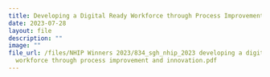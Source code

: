 ```yaml
---
title: Developing a Digital Ready Workforce through Process Improvement and Innovation
date: 2023-07-28
layout: file
description: ""
image: ""
file_url: /files/NHIP Winners 2023/834_sgh_nhip_2023 developing a digital ready
  workforce through process improvement and innovation.pdf
---
```

